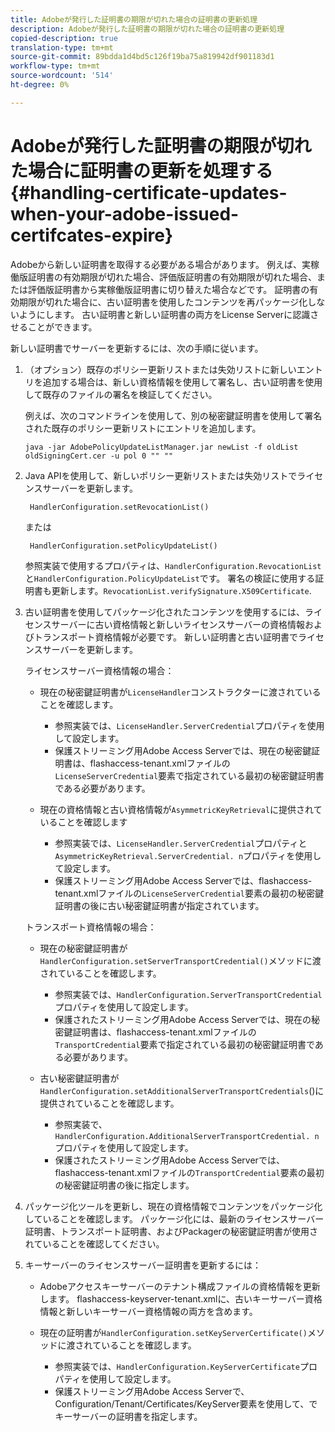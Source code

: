 ```yaml
---
title: Adobeが発行した証明書の期限が切れた場合の証明書の更新処理
description: Adobeが発行した証明書の期限が切れた場合の証明書の更新処理
copied-description: true
translation-type: tm+mt
source-git-commit: 89bdda1d4bd5c126f19ba75a819942df901183d1
workflow-type: tm+mt
source-wordcount: '514'
ht-degree: 0%

---
```



# Adobeが発行した証明書の期限が切れた場合に証明書の更新を処理する{#handling-certificate-updates-when-your-adobe-issued-certifcates-expire}

Adobeから新しい証明書を取得する必要がある場合があります。 例えば、実稼働版証明書の有効期限が切れた場合、評価版証明書の有効期限が切れた場合、または評価版証明書から実稼働版証明書に切り替えた場合などです。 証明書の有効期限が切れた場合に、古い証明書を使用したコンテンツを再パッケージ化しないようにします。 古い証明書と新しい証明書の両方をLicense Serverに認識させることができます。

新しい証明書でサーバーを更新するには、次の手順に従います。

1. （オプション）既存のポリシー更新リストまたは失効リストに新しいエントリを追加する場合は、新しい資格情報を使用して署名し、古い証明書を使用して既存のファイルの署名を検証してください。

   例えば、次のコマンドラインを使用して、別の秘密鍵証明書を使用して署名された既存のポリシー更新リストにエントリを追加します。

   ```
   java -jar AdobePolicyUpdateListManager.jar newList -f oldList oldSigningCert.cer -u pol 0 "" ""
   ```

1. Java APIを使用して、新しいポリシー更新リストまたは失効リストでライセンスサーバーを更新します。

   ```
    HandlerConfiguration.setRevocationList() 
   ```

   または

   ```
    HandlerConfiguration.setPolicyUpdateList()
   ```

   参照実装で使用するプロパティは、`HandlerConfiguration.RevocationList`と`HandlerConfiguration.PolicyUpdateList`です。 署名の検証に使用する証明書も更新します。`RevocationList.verifySignature.X509Certificate`.

1. 古い証明書を使用してパッケージ化されたコンテンツを使用するには、ライセンスサーバーに古い資格情報と新しいライセンスサーバーの資格情報およびトランスポート資格情報が必要です。 新しい証明書と古い証明書でライセンスサーバーを更新します。

   ライセンスサーバー資格情報の場合：

   * 現在の秘密鍵証明書が`LicenseHandler`コンストラクターに渡されていることを確認します。

      * 参照実装では、`LicenseHandler.ServerCredential`プロパティを使用して設定します。
      * 保護ストリーミング用Adobe Access Serverでは、現在の秘密鍵証明書は、flashaccess-tenant.xmlファイルの`LicenseServerCredential`要素で指定されている最初の秘密鍵証明書である必要があります。
   * 現在の資格情報と古い資格情報が`AsymmetricKeyRetrieval`に提供されていることを確認します

      * 参照実装では、`LicenseHandler.ServerCredential`プロパティと`AsymmetricKeyRetrieval.ServerCredential. n`プロパティを使用して設定します。
      * 保護ストリーミング用Adobe Access Serverでは、flashaccess-tenant.xmlファイルの`LicenseServerCredential`要素の最初の秘密鍵証明書の後に古い秘密鍵証明書が指定されています。

   トランスポート資格情報の場合：

   * 現在の秘密鍵証明書が`HandlerConfiguration.setServerTransportCredential()`メソッドに渡されていることを確認します。

      * 参照実装では、`HandlerConfiguration.ServerTransportCredential`プロパティを使用して設定します。
      * 保護されたストリーミング用Adobe Access Serverでは、現在の秘密鍵証明書は、flashaccess-tenant.xmlファイルの`TransportCredential`要素で指定されている最初の秘密鍵証明書である必要があります。
   * 古い秘密鍵証明書が`HandlerConfiguration.setAdditionalServerTransportCredentials`()に提供されていることを確認します。

      * 参照実装で、`HandlerConfiguration.AdditionalServerTransportCredential. n`プロパティを使用して設定します。
      * 保護されたストリーミング用Adobe Access Serverでは、flashaccess-tenant.xmlファイルの`TransportCredential`要素の最初の秘密鍵証明書の後に指定します。




1. パッケージ化ツールを更新し、現在の資格情報でコンテンツをパッケージ化していることを確認します。 パッケージ化には、最新のライセンスサーバー証明書、トランスポート証明書、およびPackagerの秘密鍵証明書が使用されていることを確認してください。
1. キーサーバーのライセンスサーバー証明書を更新するには：

   * Adobeアクセスキーサーバーのテナント構成ファイルの資格情報を更新します。 flashaccess-keyserver-tenant.xmlに、古いキーサーバー資格情報と新しいキーサーバー資格情報の両方を含めます。
   * 現在の証明書が`HandlerConfiguration.setKeyServerCertificate()`メソッドに渡されていることを確認します。

      * 参照実装では、`HandlerConfiguration.KeyServerCertificate`プロパティを使用して設定します。
      * 保護ストリーミング用Adobe Access Serverで、Configuration/Tenant/Certificates/KeyServer要素を使用して、でキーサーバーの証明書を指定します。

